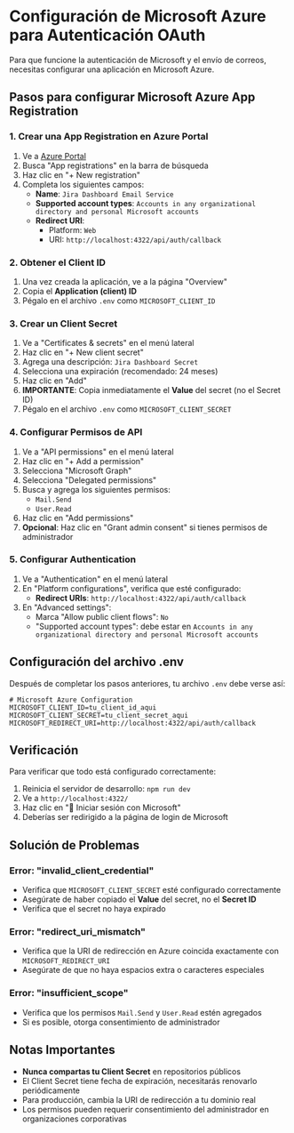 # Configuración de Microsoft Azure para Autenticación OAuth

Para que funcione la autenticación de Microsoft y el envío de correos, necesitas configurar una aplicación en Microsoft Azure.

## Pasos para configurar Microsoft Azure App Registration

### 1. Crear una App Registration en Azure Portal

1. Ve a [Azure Portal](https://portal.azure.com/)
2. Busca "App registrations" en la barra de búsqueda
3. Haz clic en "+ New registration"
4. Completa los siguientes campos:
   - **Name**: `Jira Dashboard Email Service`
   - **Supported account types**: `Accounts in any organizational directory and personal Microsoft accounts`
   - **Redirect URI**: 
     - Platform: `Web`
     - URI: `http://localhost:4322/api/auth/callback`

### 2. Obtener el Client ID

1. Una vez creada la aplicación, ve a la página "Overview"
2. Copia el **Application (client) ID**
3. Pégalo en el archivo `.env` como `MICROSOFT_CLIENT_ID`

### 3. Crear un Client Secret

1. Ve a "Certificates & secrets" en el menú lateral
2. Haz clic en "+ New client secret"
3. Agrega una descripción: `Jira Dashboard Secret`
4. Selecciona una expiración (recomendado: 24 meses)
5. Haz clic en "Add"
6. **IMPORTANTE**: Copia inmediatamente el **Value** del secret (no el Secret ID)
7. Pégalo en el archivo `.env` como `MICROSOFT_CLIENT_SECRET`

### 4. Configurar Permisos de API

1. Ve a "API permissions" en el menú lateral
2. Haz clic en "+ Add a permission"
3. Selecciona "Microsoft Graph"
4. Selecciona "Delegated permissions"
5. Busca y agrega los siguientes permisos:
   - `Mail.Send`
   - `User.Read`
6. Haz clic en "Add permissions"
7. **Opcional**: Haz clic en "Grant admin consent" si tienes permisos de administrador

### 5. Configurar Authentication

1. Ve a "Authentication" en el menú lateral
2. En "Platform configurations", verifica que esté configurado:
   - **Redirect URIs**: `http://localhost:4322/api/auth/callback`
3. En "Advanced settings":
   - Marca "Allow public client flows": `No`
   - "Supported account types": debe estar en `Accounts in any organizational directory and personal Microsoft accounts`

## Configuración del archivo .env

Después de completar los pasos anteriores, tu archivo `.env` debe verse así:

```env
# Microsoft Azure Configuration
MICROSOFT_CLIENT_ID=tu_client_id_aqui
MICROSOFT_CLIENT_SECRET=tu_client_secret_aqui
MICROSOFT_REDIRECT_URI=http://localhost:4322/api/auth/callback
```

## Verificación

Para verificar que todo está configurado correctamente:

1. Reinicia el servidor de desarrollo: `npm run dev`
2. Ve a `http://localhost:4322/`
3. Haz clic en "🔐 Iniciar sesión con Microsoft"
4. Deberías ser redirigido a la página de login de Microsoft

## Solución de Problemas

### Error: "invalid_client_credential"
- Verifica que `MICROSOFT_CLIENT_SECRET` esté configurado correctamente
- Asegúrate de haber copiado el **Value** del secret, no el **Secret ID**
- Verifica que el secret no haya expirado

### Error: "redirect_uri_mismatch"
- Verifica que la URI de redirección en Azure coincida exactamente con `MICROSOFT_REDIRECT_URI`
- Asegúrate de que no haya espacios extra o caracteres especiales

### Error: "insufficient_scope"
- Verifica que los permisos `Mail.Send` y `User.Read` estén agregados
- Si es posible, otorga consentimiento de administrador

## Notas Importantes

- **Nunca compartas tu Client Secret** en repositorios públicos
- El Client Secret tiene fecha de expiración, necesitarás renovarlo periódicamente
- Para producción, cambia la URI de redirección a tu dominio real
- Los permisos pueden requerir consentimiento del administrador en organizaciones corporativas